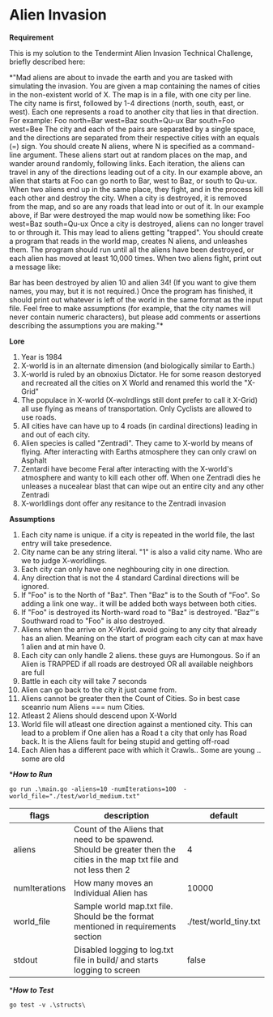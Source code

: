 # Alien Invasion

****Requirement**** 

This is my solution to the Tendermint Alien Invasion Technical Challenge, briefly described here:

*"Mad aliens are about to invade the earth and you are tasked with simulating the
invasion.
You are given a map containing the names of cities in the non-existent world of
X. The map is in a file, with one city per line. The city name is first,
followed by 1-4 directions (north, south, east, or west). Each one represents a
road to another city that lies in that direction.
For example:
Foo north=Bar west=Baz south=Qu-ux
Bar south=Foo west=Bee
The city and each of the pairs are separated by a single space, and the
directions are separated from their respective cities with an equals (=) sign.
You should create N aliens, where N is specified as a command-line argument.
These aliens start out at random places on the map, and wander around randomly,
following links. Each iteration, the aliens can travel in any of the directions
leading out of a city. In our example above, an alien that starts at Foo can go
north to Bar, west to Baz, or south to Qu-ux.
When two aliens end up in the same place, they fight, and in the process kill
each other and destroy the city. When a city is destroyed, it is removed from
the map, and so are any roads that lead into or out of it.
In our example above, if Bar were destroyed the map would now be something
like:
Foo west=Baz south=Qu-ux
Once a city is destroyed, aliens can no longer travel to or through it. This
may lead to aliens getting "trapped".
You should create a program that reads in the world map, creates N aliens, and
unleashes them. The program should run until all the aliens have been
destroyed, or each alien has moved at least 10,000 times. When two aliens
fight, print out a message like:

Bar has been destroyed by alien 10 and alien 34!
(If you want to give them names, you may, but it is not required.) Once the
program has finished, it should print out whatever is left of the world in the
same format as the input file.
Feel free to make assumptions (for example, that the city names will never
contain numeric characters), but please add comments or assertions describing
the assumptions you are making."*
   


****Lore****

1. Year is 1984
2. X-world is in an alternate dimension (and biologically similar to Earth.)
3. X-world is ruled by an obnoxius Dictator. He for some reason destoryed and recreated all the cities on X World and renamed this world the "X-Grid"
4. The populace in X-world (X-wolrdlings still dont prefer to call it X-Grid) all use flying as means of transportation. Only Cyclists are allowed to use roads.
5. All cities have can have up to 4 roads (in cardinal directions) leading in and out of each city.
6. Alien species is called "Zentradi". They came to X-world by means of flying. After interacting with Earths atmosphere they can only crawl on Asphalt
7. Zentardi have become Feral after interacting with the X-world's atmosphere and wanty to kill each other off. When one Zentradi dies he unleases a nucealear blast that can wipe out an entire city and any other Zentradi
8. X-worldlings dont offer any resitance to the Zentradi invasion
   

****Assumptions****

1. Each city name is unique. if a city is repeated in the world file, the last entry will take presedence.
2. City name can be any string literal. "1" is also a valid city name. Who are we to judge X-worldlings.
3. Each city can only have one neghbouring city in one direction. 
4. Any direction that is not the 4 standard Cardinal directions will be ignored.
5. If "Foo" is to the North of "Baz". Then "Baz" is to the South of "Foo". So adding a link one way.. it will be added both ways between both cities.
6. If "Foo" is destroyed its North-ward road to "Baz" is destroyed. "Baz"'s Southward road to "Foo" is also destroyed.
7. Aliens when the arrive on X-World. avoid going to any city that already has an alien. Meaning on the start of program each city can at max have 1 alien and at min have 0.
8. Each city can only handle 2 aliens. these guys are Humongous. So if an Alien is TRAPPED if all roads are destroyed OR all available neighbors are full
9. Battle in each city will take 7 seconds
10. Alien can go back to the city it just came from.
11. Aliens cannot be greater then the Count of Cities. So in best case sceanrio num Aliens === num Cities.
12. Atleast 2 Aliens should descend upon X-World
13. World file will atleast one direction against a mentioned city. This can lead to a problem if One alien has a Road t a city that only has  Road back. It is the Aliens fault for being stupid and getting off-road
14. Each Alien has a different pace with which it Crawls.. Some are young .. some are old

****How to Run***
```
go run .\main.go -aliens=10 -numIterations=100  -world_file="./test/world_medium.txt"
```

| flags | description | default |
| ------------- | ------------- | ------------- |
| aliens | Count of the Aliens that need to be spawend. Should be greater then the cities in the map txt file and not less then 2  | 4| 
| numIterations  | How many moves an Individual Alien has  | 10000 |
| world_file  | Sample world map.txt file. Should be the format mentioned in requirements section  | ./test/world_tiny.txt |
| stdout  | Disabled logging to log.txt file in build/ and starts logging to screen | false |

****How to Test***
```
go test -v .\structs\
```
